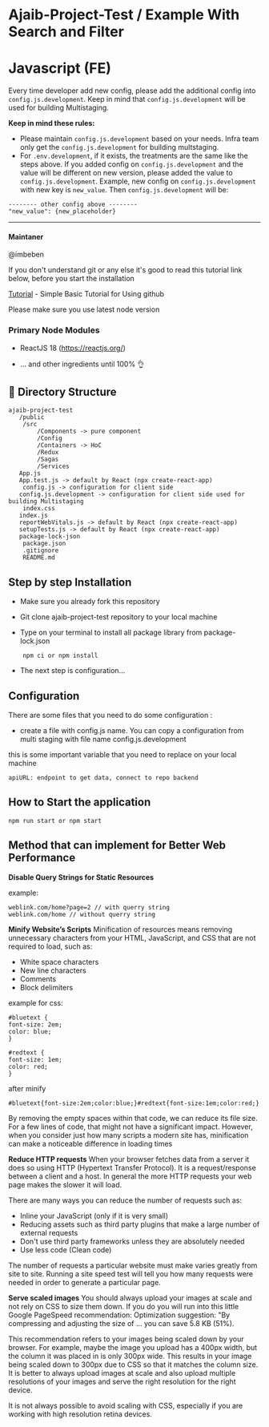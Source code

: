# Ajaib-Project-Test / Example With Search and Filter

# Javascript (FE)

Every time developer add new config, please add the additional config into `config.js.development`.
Keep in mind that `config.js.development` will be used for building Multistaging.
  
**Keep in mind these rules:**

- Please maintain `config.js.development` based on your needs. Infra team only get the `config.js.development` for building multstaging.
- For `.env.development`, if it exists, the treatments are the same like the steps above. 
If you added config on `config.js.development` and the value will be different on new version, please added the value to `config.js.development`. Example, new config on `config.js.development` with new key is `new_value`. Then `config.js.development` will be:
```
-------- other config above --------
"new_value": {new_placeholder}
```

---
#### Maintaner #### 
@imbeben

If you don't understand git or any else it's good to read this tutorial link below, before you start the installation

[Tutorial](https://product.hubspot.com/blog/git-and-github-tutorial-for-beginners) - Simple Basic Tutorial for Using github

Please make sure you use latest node version

### Primary Node Modules ###

* ReactJS 18 (https://reactjs.org/)

* ... and other ingredients until 100% 👌

## :open_file_folder: Directory Structure
```
ajaib-project-test
   /public 
	/src
		/Components -> pure component
		/Config
		/Containers -> HoC
		/Redux
		/Sagas
		/Services
   App.js
   App.test.js -> default by React (npx create-react-app)
	config.js -> configuration for client side
   config.js.development -> configuration for client side used for building Multistaging
	index.css
   index.js
   reportWebVitals.js -> default by React (npx create-react-app)
   setupTests.js -> default by React (npx create-react-app)
   package-lock-json
	package.json
	.gitignore
	README.md
```

## Step by step Installation
- Make sure you already fork this repository

- Git clone ajaib-project-test repository to your local machine

- Type on your terminal to install all package library from package-lock.json
```
    npm ci or npm install
```

- The next step is configuration...

## Configuration
There are some files that you need to do some configuration :

- create a file with config.js name. You can copy a configuration from multi staging with file name config.js.development

this is some important variable that you need to replace on your local machine

```
apiURL: endpoint to get data, connect to repo backend
```

## How to Start the application
```
npm run start or npm start
```
## Method that can implement for Better Web Performance
**Disable Query Strings for Static Resources**

example: 
```
weblink.com/home?page=2 // with querry string
weblink.com/home // without querry string
```

**Minify Website’s Scripts**
Minification of resources means removing unnecessary characters from your HTML, JavaScript, and CSS that are not required to load, such as:

- White space characters
- New line characters
- Comments
- Block delimiters

example for css: 
```
#bluetext {
font-size: 2em;
color: blue;
}

#redtext {
font-size: 1em;
color: red;
}
```
after minify
```
#bluetext{font-size:2em;color:blue;}#redtext{font-size:1em;color:red;}
```

By removing the empty spaces within that code, we can reduce its file size. For a few lines of code, that might not have a significant impact. However, when you consider just how many scripts a modern site has, minification can make a noticeable difference in loading times

**Reduce HTTP requests**
When your browser fetches data from a server it does so using HTTP (Hypertext Transfer Protocol). It is a request/response between a client and a host. In general the more HTTP requests your web page makes the slower it will load.

There are many ways you can reduce the number of requests such as:

- Inline your JavaScript (only if it is very small)
- Reducing assets such as third party plugins that make a large number of external requests
- Don't use third party frameworks unless they are absolutely needed
- Use less code (Clean code)

The number of requests a particular website must make varies greatly from site to site. Running a site speed test will tell you how many requests were needed in order to generate a particular page.

**Serve scaled images**
You should always upload your images at scale and not rely on CSS to size them down. If you do you will run into this little Google PageSpeed recommendation: Optimization suggestion: "By compressing and adjusting the size of ... you can save 5.8 KB (51%).

This recommendation refers to your images being scaled down by your browser. For example, maybe the image you upload has a 400px width, but the column it was placed in is only 300px wide. This results in your image being scaled down to 300px due to CSS so that it matches the column size. It is better to always upload images at scale and also upload multiple resolutions of your images and serve the right resolution for the right device.

It is not always possible to avoid scaling with CSS, especially if you are working with high resolution retina devices.
